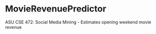 MovieRevenuePredictor
=====================

ASU CSE 472: Social Media Mining - Estimates opening weekend movie revenue
